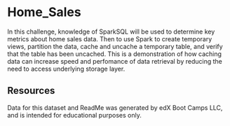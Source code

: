 # Home_Sales

In this challenge, knowledge of SparkSQL will be used to determine key metrics about home sales data. Then to use Spark to create temporary views, partition the data, cache and uncache a temporary table, and verify that the table has been uncached. This is a demonstration of how caching data can increase speed and perfomance of data retrieval by reducing the need to access underlying storage layer. 

## Resources

Data for this dataset and ReadMe was generated by edX Boot Camps LLC, and is intended for educational purposes only.
